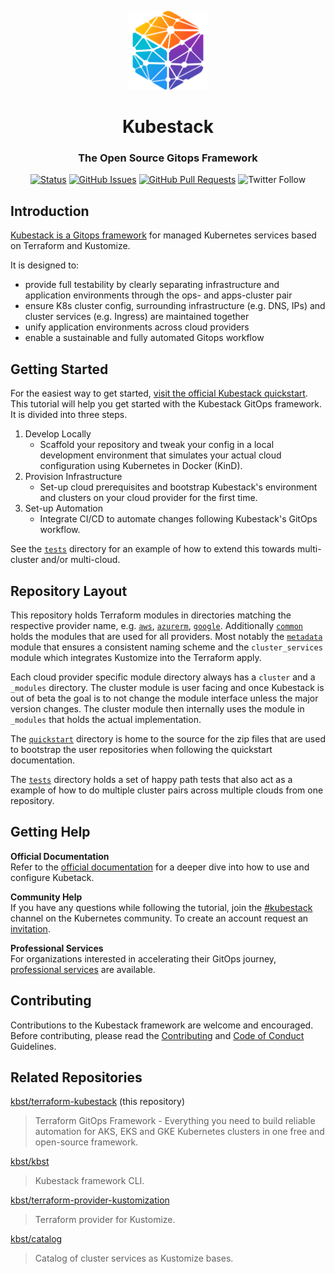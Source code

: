 <p align="center">
 <img src="./assets/favicon.png" alt="Kubestack, The Open Source Gitops Framework" width="25%" height="25%" />
</p>

<h1 align="center">Kubestack</h1>
<h3 align="center">The Open Source Gitops Framework</h3>


<div align="center">

[![Status](https://img.shields.io/badge/status-active-success.svg)]()
[![GitHub Issues](https://img.shields.io/github/issues/kbst/terraform-kubestack.svg)](https://github.com/kbst/terraform-kubestack/issues)
[![GitHub Pull Requests](https://img.shields.io/github/issues-pr/kbst/terraform-kubestack.svg)](https://github.com/kbst/terraform-kubestack/pulls)
![Twitter Follow](https://img.shields.io/twitter/follow/kubestack?style=social)

</div>


## Introduction

[Kubestack is a Gitops framework](https://www.kubestack.com) for managed Kubernetes services based on Terraform and Kustomize.

It is designed to:
 * provide full testability by clearly separating infrastructure and application environments through the ops- and apps-cluster pair
 * ensure K8s cluster config, surrounding infrastructure (e.g. DNS, IPs) and cluster services (e.g. Ingress) are maintained together
 * unify application environments across cloud providers
 * enable a sustainable and fully automated Gitops workflow


## Getting Started

For the easiest way to get started, [visit the official Kubestack quickstart](https://www.kubestack.com/infrastructure/documentation/quickstart). This tutorial will help you get started with the Kubestack GitOps framework. It is divided into three steps.

1. Develop Locally
    * Scaffold your repository and tweak your config in a local development environment that simulates your actual cloud configuration using Kubernetes in Docker (KinD).
3. Provision Infrastructure
    * Set-up cloud prerequisites and bootstrap Kubestack's environment and clusters on your cloud provider for the first time.
4. Set-up Automation
    * Integrate CI/CD to automate changes following Kubestack's GitOps workflow.

See the [`tests`](./tests) directory for an example of how to extend this towards multi-cluster and/or multi-cloud.


## Repository Layout

This repository holds Terraform modules in directories matching the respective provider name, e.g. [`aws`](./aws), [`azurerm`](./azurerm), [`google`](./google). Additionally [`common`](./common) holds the modules that are used for all providers. Most notably the [`metadata`](./common/metadata) module that ensures a consistent naming scheme and the `cluster_services` module which integrates Kustomize into the Terraform apply.

Each cloud provider specific module directory always has a `cluster` and a `_modules` directory. The cluster module is user facing and once Kubestack is out of beta the goal is to not change the module interface unless the major version changes. The cluster module then internally uses the module in `_modules` that holds the actual implementation.

The [`quickstart`](./quickstart) directory is home to the source for the zip files that are used to bootstrap the user repositories when following the quickstart documentation.

The [`tests`](./tests) directory holds a set of happy path tests that also act as a example of how to do multiple cluster pairs across multiple clouds from one repository.


## Getting Help

**Official Documentation**  
Refer to the [official documentation](https://www.kubestack.com/framework/documentation) for a deeper dive into how to use and configure Kubetack.

**Community Help**  
If you have any questions while following the tutorial, join the [#kubestack](https://app.slack.com/client/T09NY5SBT/CMBCT7XRQ) channel on the Kubernetes community. To create an account request an [invitation](https://slack.k8s.io/).

**Professional Services**  
For organizations interested in accelerating their GitOps journey, [professional services](https://www.kubestack.com/lp/professional-services) are available.


## Contributing
Contributions to the Kubestack framework are welcome and encouraged. Before contributing, please read the [Contributing](./CONTRIBUTING.md) and [Code of Conduct](./CODE_OF_CONDUCT.md) Guidelines.


## Related Repositories
[kbst/terraform-kubestack](https://github.com/kbst/terraform-kubestack) (this repository)  
> Terraform GitOps Framework - Everything you need to build reliable automation for AKS, EKS and GKE Kubernetes clusters in one free and open-source framework.

[kbst/kbst](https://github.com/kbst/kbst)  
> Kubestack framework CLI.

[kbst/terraform-provider-kustomization](https://github.com/kbst/terraform-provider-kustomization)  
> Terraform provider for Kustomize.

[kbst/catalog](https://github.com/kbst/catalog)  
> Catalog of cluster services as Kustomize bases.

